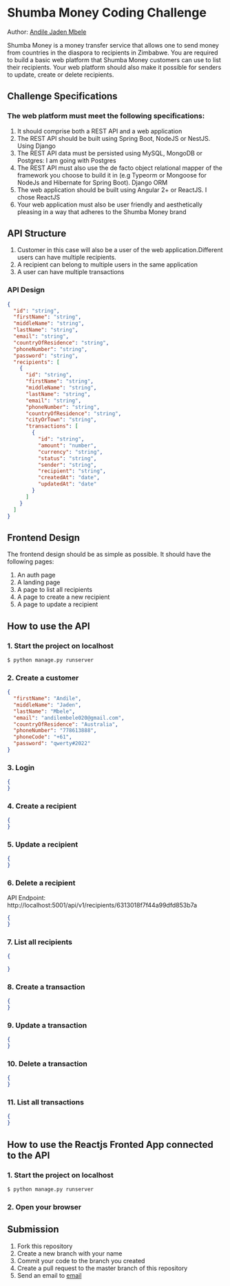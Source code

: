 # Shumba Money Coding Challenge

Author: [Andile Jaden Mbele](https://andilembele.netlify.app/)

Shumba Money is a money transfer service that allows one to send money from countries in the diaspora to recipients in Zimbabwe. You are required to build a basic web platform that Shumba Money customers can use to list their recipients. Your web platform should also make it possible for senders to update, create or delete recipients.

## Challenge Specifications

### The web platform must meet the following specifications:

1. It should comprise both a REST API and a web application
2. The REST API should be built using Spring Boot, NodeJS or NestJS. Using Django
3. The REST API data must be persisted using MySQL, MongoDB or Postgres: I am going with Postgres
4. The REST API must also use the de facto object relational mapper of the framework you choose to build it in (e.g Typeorm or Mongoose for NodeJs and Hibernate for Spring Boot). Django ORM
5. The web application should be built using Angular 2+ or ReactJS. I chose ReactJS
6. Your web application must also be user friendly and aesthetically pleasing in a way that adheres to the Shumba Money brand

## API Structure

1. Customer in this case will also be a user of the web application.Different users can have multiple recipients.
2. A recipient can belong to multiple users in the same application
3. A user can have multiple transactions

### API Design

```json
{
  "id": "string",
  "firstName": "string",
  "middleName": "string",
  "lastName": "string",
  "email": "string",
  "countryOfResidence": "string",
  "phoneNumber": "string",
  "password": "string",
  "recipients": [
    {
      "id": "string",
      "firstName": "string",
      "middleName": "string",
      "lastName": "string",
      "email": "string",
      "phoneNumber": "string",
      "countryOfResidence": "string",
      "cityOrTown": "string",
      "transactions": [
        {
          "id": "string",
          "amount": "number",
          "currency": "string",
          "status": "string",
          "sender": "string",
          "recipient": "string",
          "createdAt": "date",
          "updatedAt": "date"
        }
      ]
    }
  ]
}
```

## Frontend Design

The frontend design should be as simple as possible. It should have the following pages:

1. An auth page
2. A landing page
3. A page to list all recipients
4. A page to create a new recipient
5. A page to update a recipient

## How to use the API

### 1. Start the project on localhost

```python
$ python manage.py runserver
```

### 2. Create a customer

```json
{
  "firstName": "Andile",
  "middleName": "Jaden",
  "lastName": "Mbele",
  "email": "andilembele020@gmail.com",
  "countryOfResidence": "Australia",
  "phoneNumber": "778613888",
  "phoneCode": "+61",
  "password": "qwerty#2022"
}
```

### 3. Login

```json
{
}
```

### 4. Create a recipient

```json
{
}
```

### 5. Update a recipient

```json
{
}
```

### 6. Delete a recipient

API Endpoint: http://localhost:5001/api/v1/recipients/6313018f7f44a99dfd853b7a

```json
{
}
```

### 7. List all recipients

```json
{
  
}
```

### 8. Create a transaction

```json
{
}
```

### 9. Update a transaction

```json
{
}
```

### 10. Delete a transaction

```json
{
}
```

### 11. List all transactions

```json
{
}
```

## How to use the Reactjs Fronted App connected to the API

### 1. Start the project on localhost

```python
$ python manage.py runserver
```

### 2. Open your browser

## Submission

1. Fork this repository
2. Create a new branch with your name
3. Commit your code to the branch you created
4. Create a pull request to the master branch of this repository
5. Send an email to [email](mailto:andilembele020@gmail.com)
